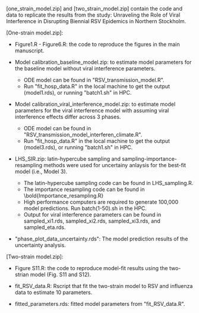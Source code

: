 [one_strain_model.zip] and [two_strain_model.zip] contain the code and data to replicate the results from the study: Unraveling the Role of Viral Interference in Disrupting Biennial RSV Epidemics in Northern Stockholm.

[One-strain model.zip]: 

* Figure1.R - Figure6.R: the code to reproduce the figures in the main manuscript.

* Model calibration_baseline_model.zip: to estimate model parameters for the baseline model without viral interference parameters.
   * ODE model can be found in "RSV_transmission_model.R".
   * Run "fit_hosp_data.R" in the local machine to get the output (model1.rds), or running "batch1.sh" in HPC.

* Model calibration_viral_interference_model.zip: to estimate model parameters for the viral interference model with assuming viral interference effects differ across 3 phases.
   * ODE model can be found in "RSV_transmission_model_interferen_climate.R".
   * Run "fit_hosp_data.R" in the local machine to get the output (model3.rds), or running "batch1.sh" in HPC.

* LHS_SIR.zip: latin-hypercube sampling and sampling-importance-resampling methods were used for uncertainy anlaysis for the best-fit model (i.e., Model 3).
  * The latin-hypercube sampling code can be found in LHS_sampling.R.
  * The importance resampling code can be found in \bold{Importance_resampling.R}
  * High performance computers are required to generate 100,000 model predictions. Run batch(1-50).sh in the HPC.
  * Output for viral interference parameters can be found in sampled_xi1.rds, sampled_xi2.rds, sampled_xi3.rds, and sampled_eta.rds.

* "phase_plot_data_uncertainty.rds": The model prediction results of the uncertainty analysis.


[Two-strain model.zip]: 

* Figure S11.R: the code to reproduce model-fit results using the two-strian model (Fig. S11 and S12). 

* fit_RSV_data.R: Rscript that fit the two-strain model to RSV and influenza data to estimate 10 parameters. 

* fitted_parameters.rds: fitted model parameters from "fit_RSV_data.R". 
